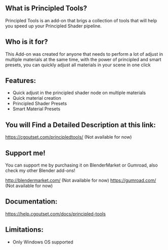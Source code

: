 ## What is Principled Tools?

Principled Tools is an add-on that brigs a collection of tools that will help you speed up your Principled Shader pipeline.

## Who is it for?

This Add-on was created for anyone that needs to perform a lot of adjust in multiple materials at the same time, with the power of principled and smart presets, you can quickly adjust all materials in your scene in one click

## Features:

- Quick adjust in the principled shader node on multiple materials
- Quick material creation
- Principled Shader Presets
- Smart Material Presets

## You will Find a Detailed Description at this link:

https://cgoutset.com/principledtools/ (Not available for now)

## Support me!

You can support me by purchasing it on BlenderMarket or Gumroad, also check my other Blender add-ons!

http://blendermarket.com/ (Not available for now)
https://gumroad.com/ (Not available for now)

## Documentation:

https://help.cgoutset.com/docs/principled-tools

## Limitations:

- Only Windows OS supported
